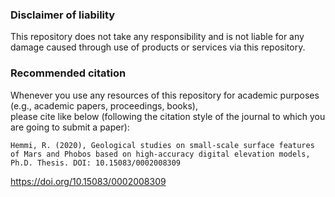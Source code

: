 ### Disclaimer of liability
This repository does not take any responsibility and is not liable for any damage caused through use of products or services via this repository.

### Recommended citation
Whenever you use any resources of this repository for academic purposes (e.g., academic papers, proceedings, books),  
please cite like below (following the citation style of the journal to which you are going to submit a paper):
```
Hemmi, R. (2020), Geological studies on small-scale surface features of Mars and Phobos based on high-accuracy digital elevation models, Ph.D. Thesis. DOI: 10.15083/0002008309
```
https://doi.org/10.15083/0002008309  
